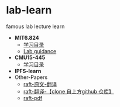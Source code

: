 # lab-learn
famous lab lecture learn

- **MIT6.824**
  - [学习目录](6.824-lab/0catagory.md)
  - [Lab guidance](http://nil.csail.mit.edu/6.824/2021/labs/guidance.html)
- **CMU15-445**
  - [学习目录](15-445-lab/0catagory.md)
- **IPFS-learn**
- Other-Papers
    - [raft-原文-翻译](https://github.com/maemual/raft-zh_cn)
    - [raft-翻译-【clone 自上方github 仓库】](relation-papers/raft/raft-zh_cn.md)
    - [raft-pdf](relation-papers/raft/raft.pdf)
    
